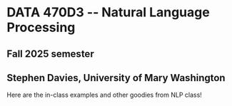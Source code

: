 # DATA 470D3 -- Natural Language Processing
## Fall 2025 semester
## Stephen Davies, University of Mary Washington

Here are the in-class examples and other goodies from NLP class!
